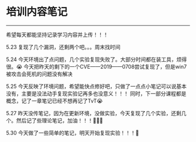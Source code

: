 # 培训内容笔记

----------------------------------------------------

希望每天都能坚持记录学习内容并上传！！！





5.23 复现了几个漏洞，还剩两个吧。。。周末找时间



5.24 今天环境出了点问题，几个实验复现失败了。大部分时间都在装工具，烦得很。😭
     今天把昨天的剩下的一个CVE——2019——0708尝试复现了，但是win7被攻击会死机的问题没有解决

5.25 今天反映了环境问题，希望能快点修好吧，只做了一点点小笔记可以说基本没有，主要是没法动手复现实验记再多也没意义！！！
     同时，下一部分课程都是概念，记了一章笔记已经不想再记了TvT😭
     
     
5.27 昨天没传笔记，因为在更新环境，没做实验，今天复现了几个实验，还剩几个。然后记了些理论笔记，加油！！！💪💪💪

5.30 今天做了一些简单的笔记，明天开始复现实验！！！💪
